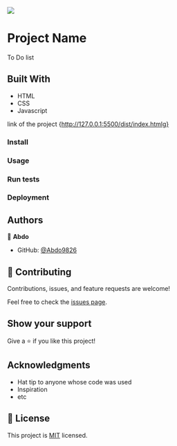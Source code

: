 ![](https://img.shields.io/badge/Microverse-blueviolet)

# Project Name

To Do list

## Built With

- HTML
- CSS
- Javascript

link of the project {http://127.0.0.1:5500/dist/index.htmlg}

### Install

### Usage

### Run tests

### Deployment

## Authors

👤 **Abdo**

- GitHub: [@Abdo9826](https://github.com/Abdo9826)

## 🤝 Contributing

Contributions, issues, and feature requests are welcome!

Feel free to check the [issues page](../../issues/).

## Show your support

Give a ⭐️ if you like this project!

## Acknowledgments

- Hat tip to anyone whose code was used
- Inspiration
- etc

## 📝 License

This project is [MIT](./MIT.md) licensed.
